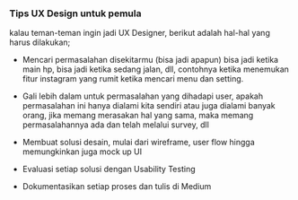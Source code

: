 ### Tips UX Design untuk pemula
kalau teman-teman ingin jadi UX Designer, berikut adalah hal-hal yang harus dilakukan;

- Mencari permasalahan disekitarmu (bisa jadi apapun) bisa jadi ketika main hp, bisa jadi ketika sedang jalan, dll, contohnya ketika menemukan fitur instagram yang rumit ketika mencari menu dan setting.

- Gali lebih dalam untuk permasalahan yang dihadapi user, apakah permasalahan ini hanya dialami kita sendiri atau juga dialami banyak orang, jika memang merasakan hal yang sama, maka memang permasalahannya ada dan telah melalui survey, dll

- Membuat solusi desain, mulai dari wireframe, user flow hingga memungkinkan juga mock up UI
- Evaluasi setiap solusi dengan Usability Testing
- Dokumentasikan setiap proses dan tulis di Medium